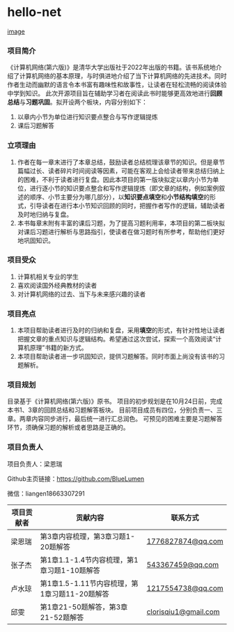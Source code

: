 # hello-net

[image](https://github.com/datawhalechina/hello-net/blob/main/pics/%E8%AE%A1%E7%AE%97%E6%9C%BA%E7%BD%91%E7%BB%9C%E5%B0%81%E9%9D%A2.jpeg)

### 项目简介

《计算机网络(第六版)》是清华大学出版社于2022年出版的书籍。该书系统地介绍了计算机网络的基本原理，与时俱进地介绍了当下计算机网络的先进技术。同时作者生动而幽默的语言令本书富有趣味性和故事性，让读者在轻松流畅的阅读体验中学到知识。
此次开源项目旨在辅助学习者在阅读此书时能够更高效地进行**回顾总结**与**习题巩固**。拟开设两个板块，内容分别如下：
1. 以章内小节为单位进行知识要点整合与写作逻辑提炼
2. 课后习题解答

### 立项理由

1. 作者在每一章末进行了本章总结，鼓励读者总结梳理该章节的知识。但是章节篇幅过长、读者碎片时间阅读等因素，可能在客观上会给读者带来总结归纳上的困难，不利于读者进行复盘。因此本项目的第一版块拟定以章内小节为单位，进行逐小节的知识要点整合和写作逻辑提炼（即文章的结构，例如案例叙述的顺序、小节主要分为哪几部分），以**知识要点填空**和**小节结构填空**的形式，引导读者在进行本小节知识回顾的同时，把握作者写作的逻辑，辅助读者及时地归纳与复盘。
2.  本书每章末附有丰富的课后习题，为了提高习题利用率，本项目的第二板块拟对课后习题进行解析与思路指引，使读者在做习题时有所参考，帮助他们更好地巩固知识。

### 项目受众

1. 计算机相关专业的学生
2. 喜欢阅读国外经典教材的读者
3. 对计算机网络的过去、当下与未来感兴趣的读者

### 项目亮点

1. 本项目帮助读者进行及时的归纳和复盘，采用**填空**的形式，有针对性地让读者把握文章的重点知识与逻辑结构。希望通过这次尝试，探索一个高效阅读“计算机原理”书籍的新方式。
2. 本项目帮助读者进一步巩固知识，提供习题解答。同时市面上尚没有该书的习题解析。

### 项目规划

目录基于《计算机网络(第六版)》原书。
项目的初步规划是在10月24日前，完成本书1、3章的回顾总结和习题解答板块。
目前项目成员有四位，分别负责一、三章。两章内容同步进行，最后统一进行汇总润色。
可预见的困难主要是习题解答环节，须确保习题的解析或者思路是正确的。


### 项目负责人

项目负责人：梁恩瑞

Github主页链接：https://github.com/BlueLumen

微信：liangen18663307291

|项目贡献者|贡献内容|联系方式|
|----|----|----|
|梁恩瑞|第3章内容梳理，第3章习题1-20题解答|1776827874@qq.com|
|张子杰|第1章1.1-1.4节内容梳理，第1章习题1-10题解答|543367459@qq.com|
|卢水琼|第1章1.5-1.11节内容梳理，第1章习题11-20题解答|1217554738@qq.com|
|邱雯|第1章21-50题解答，第3章21-52题解答|clorisqiu1@gmail.com|
